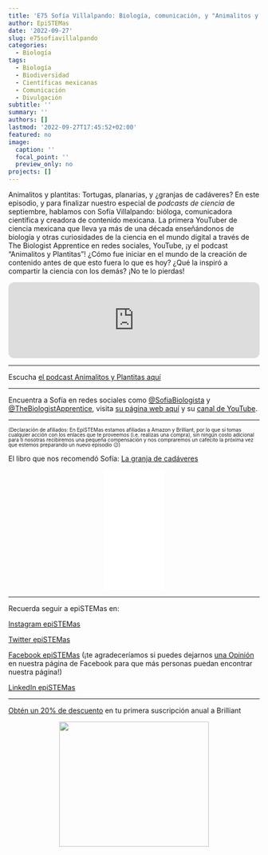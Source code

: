 ```yaml
---
title: 'E75 Sofía Villalpando: Biología, comunicación, y "Animalitos y Plantitas"'
author: EpiSTEMas
date: '2022-09-27'
slug: e75sofiavillalpando
categories:
  - Biología
tags:
  - Biología
  - Biodiversidad
  - Científicas mexicanas
  - Comunicación
  - Divulgación
subtitle: ''
summary: ''
authors: []
lastmod: '2022-09-27T17:45:52+02:00'
featured: no
image:
  caption: ''
  focal_point: ''
  preview_only: no
projects: []
---
```


Animalitos y plantitas: Tortugas, planarias, y ¿granjas de cadáveres? En este episodio, y para finalizar nuestro especial de _podcasts de ciencia_ de septiembre, hablamos con Sofía Villalpando: bióloga, comunicadora científica y creadora de contenido mexicana. La primera YouTuber de ciencia mexicana que lleva ya más de una década enseñándonos de biología y otras curiosidades de la ciencia en el mundo digital a través de The Biologist Apprentice en redes sociales, YouTube, ¡y el podcast “Animalitos y Plantitas”! ¿Cómo fue iniciar en el mundo de la creación de contenido antes de que esto fuera lo que es hoy? ¿Qué la inspiró a compartir la ciencia con los demás? ¡No te lo pierdas!

<iframe style="border-radius:12px" src="https://open.spotify.com/embed/episode/7IlnQVbEZPZMlrhQnw4zYW?utm_source=generator&theme=0" width="100%" height="152" frameBorder="0" allowfullscreen="" allow="autoplay; clipboard-write; encrypted-media; fullscreen; picture-in-picture" loading="lazy"></iframe>

- - - - -


Escucha [el podcast Animalitos y Plantitas aquí](https://open.spotify.com/show/6jLEnu19C9pfw6K12KiR6C?si=6cc27d267b5740be)


- - - - -


Encuentra a Sofía en redes sociales como [@SofiaBiologista](https://www.instagram.com/sofiabiologista/) y [@TheBiologistApprentice](https://www.instagram.com/thebiologista/), visita [su página web aquí](www.thebiologistapprentice.com) y su [canal de YouTube](www.youtube.com/TheBiologistApprentice).


- - - - -

<font size = 1.5> <p style = "line-height:1"> 
(Declaración de afiliados: En EpiSTEMas estamos afiliadas a Amazon y Brilliant, por lo que si tomas cualquier acción con los enlaces que te proveemos (i.e. realizas una compra), sin ningún costo adicional para tí nosotras recibiremos una pequeña compensación y nos compraremos un cafecito la próxima vez que estemos preparando un nuevo episodio 😉) 
</font> </p>


El libro que nos recomendó Sofía: [La granja de cadáveres](https://amzn.to/3fhTUvb)

<center>

<iframe sandbox="allow-popups allow-scripts allow-modals allow-forms allow-same-origin" style="width:120px;height:240px;" marginwidth="0" marginheight="0" scrolling="no" frameborder="0" src="//ws-na.amazon-adsystem.com/widgets/q?ServiceVersion=20070822&OneJS=1&Operation=GetAdHtml&MarketPlace=US&source=ss&ref=as_ss_li_til&ad_type=product_link&tracking_id=braeunerd04-20&language=en_US&marketplace=amazon&region=US&placement=B000VM9YSQ&asins=B000VM9YSQ&linkId=49e6509233c9396b47c7046416214682&show_border=true&link_opens_in_new_window=true"></iframe>

</center>


- - - - -

Recuerda seguir a epiSTEMas en:

[Instagram epiSTEMas](https://www.instagram.com/epistemas/)  

[Twitter epiSTEMas](https://twitter.com/epiSTEMas_Pod)

[Facebook epiSTEMas](https://www.facebook.com/epiSTEMasPod) (¡te agradeceríamos si puedes dejarnos [una Opinión](https://www.facebook.com/epiSTEMasPod/reviews/) en nuestra página de Facebook para que más personas puedan encontrar nuestra página!)

[LinkedIn epiSTEMas](https://www.linkedin.com/company/epistemas-podcast/)

- - - - -


[Obtén un 20% de descuento](https://brilliant.sjv.io/c/2994553/1003358/12858?subId1=EpiSTEMas&u=http%3A%2F%2Fbrilliant.org%2Fimpactnetwork%2F) en tu primera suscripción anual a Brilliant

<center>

<a href="https://brilliant.sjv.io/c/2994553/1003364/12858?subId1=epiSTEMas&u=http%3A%2F%2Fbrilliant.org%2Fimpactnetwork%2F%3Firclickid%3D%7Bclickid%7D%26utm_medium%3Daffiliates%26utm_campaign%3D%7Birpid%7D%26utm_source%3D%7Bmp_value1%7D%26utm_content%3D%7Btimestamp%7D_%7Biradtype%7D_%7Biradname%7D%26utm_term%3D%7Bmp_value2%7D" target="_top" id="1003364"><img src="//a.impactradius-go.com/display-ad/12858-1003364" border="0" alt="" width="300" height="250"/></a><img height="0" width="0" src="https://imp.pxf.io/i/2994553/1003364/12858?subId1=epiSTEMas" style="position:absolute;visibility:hidden;" border="1" />

</center>
